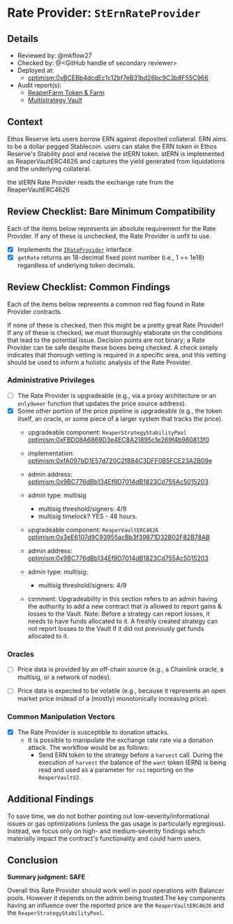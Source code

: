 # Rate Provider: `StErnRateProvider`

## Details
- Reviewed by: @mkflow27
- Checked by: @\<GitHub handle of secondary reviewer\>
- Deployed at:
    - [optimism:0xBCEBb4dcdEc1c12bf7eB31bd26bc9C3b8F55C966](https://optimistic.etherscan.io/address/0xBCEBb4dcdEc1c12bf7eB31bd26bc9C3b8F55C966#code)
- Audit report(s):
    - [ReaperFarm Token & Farm](https://sourcehat.com/audits/ReaperFarm/)
    - [Multistrategy Vault](https://3473490336-files.gitbook.io/~/files/v0/b/gitbook-x-prod.appspot.com/o/spaces%2F-M_3DKLtyg_0E-mdery8%2Fuploads%2FlKd5309SYDm9KrE6jiBs%2FMULTISTRATEGY_REP-final-20221108T194523Z.pdf?alt=media&token=bcfa792a-f59c-4043-b069-fa297958bf71)

## Context
Ethos Reserve lets users borrow ERN against deposited collateral. ERN aims to be a dollar pegged Stablecoin. users can stake the ERN token in Ethos Reserve's Stability pool and receive the stERN token. stERN is implemented as ReaperVaultERC4626 and captures the yield generated from liquidations and the underlying collateral.

the stERN Rate Provider reads the exchange rate from the ReaperVaultERC4626 

## Review Checklist: Bare Minimum Compatibility
Each of the items below represents an absolute requirement for the Rate Provider. If any of these is unchecked, the Rate Provider is unfit to use.

- [x] Implements the [`IRateProvider`](https://github.com/balancer/balancer-v2-monorepo/blob/bc3b3fee6e13e01d2efe610ed8118fdb74dfc1f2/pkg/interfaces/contracts/pool-utils/IRateProvider.sol) interface.
- [x] `getRate` returns an 18-decimal fixed point number (i.e., 1 == 1e18) regardless of underlying token decimals.

## Review Checklist: Common Findings
Each of the items below represents a common red flag found in Rate Provider contracts.

If none of these is checked, then this might be a pretty great Rate Provider! If any of these is checked, we must thoroughly elaborate on the conditions that lead to the potential issue. Decision points are not binary; a Rate Provider can be safe despite these boxes being checked. A check simply indicates that thorough vetting is required in a specific area, and this vetting should be used to inform a holistic analysis of the Rate Provider.

### Administrative Privileges
- [ ] The Rate Provider is upgradeable (e.g., via a proxy architecture or an `onlyOwner` function that updates the price source address).
- [x] Some other portion of the price pipeline is upgradeable (e.g., the token itself, an oracle, or some piece of a larger system that tracks the price).
    - upgradeable component: `ReaperStrategyStabilityPool` [optimism:0xFBD08A6869D3e4EC8A21895c1e269f4b980813f0](https://optimistic.etherscan.io/address/0xFBD08A6869D3e4EC8A21895c1e269f4b980813f0#writeProxyContract)
    - implementation: [optimism:0xfA097bD1E57d720C2f884C3DFF0B5FCE23A2B09e](https://optimistic.etherscan.io/address/0xfa097bd1e57d720c2f884c3dff0b5fce23a2b09e#code)
    - admin address: [optimism:0x9BC776dBb134Ef9D7014dB1823Cd755Ac5015203](https://optimistic.etherscan.io/address/0xeb9C9b785aA7818B2EBC8f9842926c4B9f707e4B)
    - admin type: multisig
        - multisig threshold/signers: 4/9
        - multisig timelock? YES - 48 hours.

    - upgradeable component: `ReaperVaultERC4626`
    [optimism:0x3eE6107d9C93955acBb3f39871D32B02F82B78AB](https://optimistic.etherscan.io/address/0x3eE6107d9C93955acBb3f39871D32B02F82B78AB)
    - admin address: [optimism:0x9BC776dBb134Ef9D7014dB1823Cd755Ac5015203](https://optimistic.etherscan.io/address/0x9BC776dBb134Ef9D7014dB1823Cd755Ac5015203)
    - admin type: multisig:
        - multisig threshold/signers: 4/9
    - comment: Upgradeability in this section refers to an admin having the authority to add a new contract that is allowed to report gains & losses to the Vault. Note: Before a strategy can report losses, it needs to have funds allocated to it. A freshly created strategy can not report losses to the Vault if it did not previously get funds allocated to it.

### Oracles
- [ ] Price data is provided by an off-chain source (e.g., a Chainlink oracle, a multisig, or a network of nodes).

- [ ] Price data is expected to be volatile (e.g., because it represents an open market price instead of a (mostly) monotonically increasing price).

### Common Manipulation Vectors
- [x] The Rate Provider is susceptible to donation attacks.
    - It is possible to manipulate the exchange rate rate via a donation attack. The workflow would be as follows:
        - Send ERN token to the strategy before a `harvest` call. During the execution of `harvest` the balance of the `want` token (ERN) is being read and used as a parameter for `roi` reporting on the `ReaperVaultV2`. 

## Additional Findings
To save time, we do not bother pointing out low-severity/informational issues or gas optimizations (unless the gas usage is particularly egregious). Instead, we focus only on high- and medium-severity findings which materially impact the contract's functionality and could harm users.


## Conclusion
**Summary judgment: SAFE**

Overall this Rate Provider should work well in pool operations with Balancer pools. However it depends on the admin being trusted.The key components having an influence over the reported price are the `ReaperVaultERC4626` and the `ReaperStrategyStabilityPool`.
